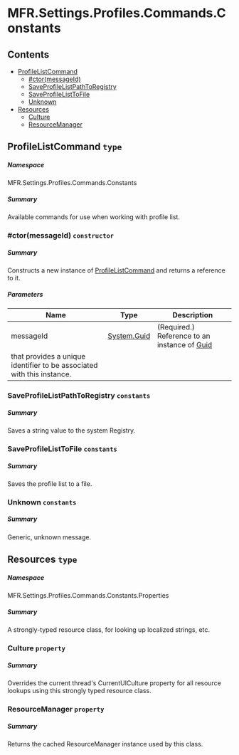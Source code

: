 <a name='assembly'></a>
# MFR.Settings.Profiles.Commands.Constants

## Contents

- [ProfileListCommand](#T-MFR-Settings-Profiles-Commands-Constants-ProfileListCommand 'MFR.Settings.Profiles.Commands.Constants.ProfileListCommand')
  - [#ctor(messageId)](#M-MFR-Settings-Profiles-Commands-Constants-ProfileListCommand-#ctor-System-Guid- 'MFR.Settings.Profiles.Commands.Constants.ProfileListCommand.#ctor(System.Guid)')
  - [SaveProfileListPathToRegistry](#F-MFR-Settings-Profiles-Commands-Constants-ProfileListCommand-SaveProfileListPathToRegistry 'MFR.Settings.Profiles.Commands.Constants.ProfileListCommand.SaveProfileListPathToRegistry')
  - [SaveProfileListToFile](#F-MFR-Settings-Profiles-Commands-Constants-ProfileListCommand-SaveProfileListToFile 'MFR.Settings.Profiles.Commands.Constants.ProfileListCommand.SaveProfileListToFile')
  - [Unknown](#F-MFR-Settings-Profiles-Commands-Constants-ProfileListCommand-Unknown 'MFR.Settings.Profiles.Commands.Constants.ProfileListCommand.Unknown')
- [Resources](#T-MFR-Settings-Profiles-Commands-Constants-Properties-Resources 'MFR.Settings.Profiles.Commands.Constants.Properties.Resources')
  - [Culture](#P-MFR-Settings-Profiles-Commands-Constants-Properties-Resources-Culture 'MFR.Settings.Profiles.Commands.Constants.Properties.Resources.Culture')
  - [ResourceManager](#P-MFR-Settings-Profiles-Commands-Constants-Properties-Resources-ResourceManager 'MFR.Settings.Profiles.Commands.Constants.Properties.Resources.ResourceManager')

<a name='T-MFR-Settings-Profiles-Commands-Constants-ProfileListCommand'></a>
## ProfileListCommand `type`

##### Namespace

MFR.Settings.Profiles.Commands.Constants

##### Summary

Available commands for use when working with profile list.

<a name='M-MFR-Settings-Profiles-Commands-Constants-ProfileListCommand-#ctor-System-Guid-'></a>
### #ctor(messageId) `constructor`

##### Summary

Constructs a new instance of
[ProfileListCommand](#T-MFR-Settings-Profiles-Commands-Constants-ProfileListCommand 'MFR.Settings.Profiles.Commands.Constants.ProfileListCommand')
and returns a reference to it.

##### Parameters

| Name | Type | Description |
| ---- | ---- | ----------- |
| messageId | [System.Guid](http://msdn.microsoft.com/query/dev14.query?appId=Dev14IDEF1&l=EN-US&k=k:System.Guid 'System.Guid') | (Required.) Reference to an instance of [Guid](http://msdn.microsoft.com/query/dev14.query?appId=Dev14IDEF1&l=EN-US&k=k:System.Guid 'System.Guid')
that provides a unique identifier to be associated with this instance. |

<a name='F-MFR-Settings-Profiles-Commands-Constants-ProfileListCommand-SaveProfileListPathToRegistry'></a>
### SaveProfileListPathToRegistry `constants`

##### Summary

Saves a string value to the system Registry.

<a name='F-MFR-Settings-Profiles-Commands-Constants-ProfileListCommand-SaveProfileListToFile'></a>
### SaveProfileListToFile `constants`

##### Summary

Saves the profile list to a file.

<a name='F-MFR-Settings-Profiles-Commands-Constants-ProfileListCommand-Unknown'></a>
### Unknown `constants`

##### Summary

Generic, unknown message.

<a name='T-MFR-Settings-Profiles-Commands-Constants-Properties-Resources'></a>
## Resources `type`

##### Namespace

MFR.Settings.Profiles.Commands.Constants.Properties

##### Summary

A strongly-typed resource class, for looking up localized strings, etc.

<a name='P-MFR-Settings-Profiles-Commands-Constants-Properties-Resources-Culture'></a>
### Culture `property`

##### Summary

Overrides the current thread's CurrentUICulture property for all
  resource lookups using this strongly typed resource class.

<a name='P-MFR-Settings-Profiles-Commands-Constants-Properties-Resources-ResourceManager'></a>
### ResourceManager `property`

##### Summary

Returns the cached ResourceManager instance used by this class.
